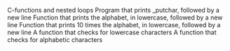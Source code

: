 C-functions and nested loops
Program that prints _putchar, followed by a new line
Function that prints the alphabet, in lowercase, followed by a new line
Function that prints 10 times the alphabet, in lowercase, followed by a new line
A function that checks for lowercase characters
A function that checks for alphabetic characters
